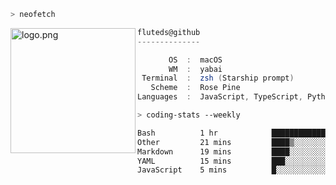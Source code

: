 ```zsh
> neofetch
```

<!--img align="left" src="https://github.com/fluteds.png" alt="logo.png" width="200"/>-->
<img align="left" src="https://external-content.duckduckgo.com/iu/?u=https%3A%2F%2F78.media.tumblr.com%2F975fca5f82161b190efdcaa05ffbd4ec%2Ftumblr_p6q6m9TJF01x3p3jmo1_500.png&f=1&nofb=1" alt="logo.png" width="200"/>

```csharp
fluteds@github
--------------

       OS  :  macOS
       WM  :  yabai
 Terminal  :  zsh (Starship prompt)  
   Scheme  :  Rose Pine  
Languages  :  JavaScript, TypeScript, Python, HTML, CSS  

```

```zsh
> coding-stats --weekly
```

<!--START_SECTION:waka-->

```txt
Bash          1 hr            ████████████░░░░░░░░░░░░░   48.27 %
Other         21 mins         ████▒░░░░░░░░░░░░░░░░░░░░   17.20 %
Markdown      19 mins         ████░░░░░░░░░░░░░░░░░░░░░   15.63 %
YAML          15 mins         ███░░░░░░░░░░░░░░░░░░░░░░   12.50 %
JavaScript    5 mins          █░░░░░░░░░░░░░░░░░░░░░░░░   04.62 %
```

<!--END_SECTION:waka-->
